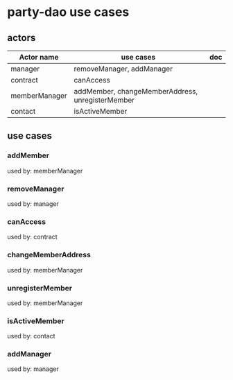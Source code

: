 # party-dao use cases



## actors

|Actor name|use cases|doc|
|---|---|---|
|manager|removeManager, addManager||
|contract|canAccess||
|memberManager|addMember, changeMemberAddress, unregisterMember||
|contact|isActiveMember||


## use cases

### addMember


used by: memberManager

### removeManager


used by: manager

### canAccess


used by: contract

### changeMemberAddress


used by: memberManager

### unregisterMember


used by: memberManager

### isActiveMember


used by: contact

### addManager


used by: manager

